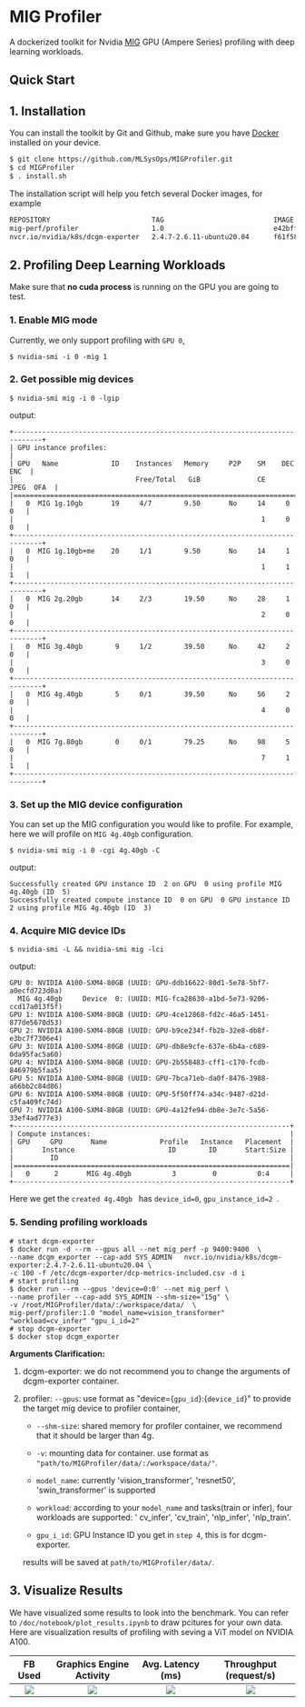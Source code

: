 # MIG Profiler
A dockerized toolkit for Nvidia [MIG](https://www.nvidia.com/en-sg/technologies/multi-instance-gpu/) GPU (Ampere Series) profiling with deep learning workloads.


## Quick Start 

## 1. Installation 

You can install the toolkit by Git and Github, make sure you have [Docker](https://www.docker.com/) installed on your device. 

```bash
$ git clone https://github.com/MLSysOps/MIGProfiler.git
$ cd MIGProfiler
$ . install.sh
```

The installation script will help you fetch several Docker images, for example

``` bash
REPOSITORY                         TAG                           IMAGE ID       CREATED          SIZE
mig-perf/profiler                  1.0                           e42bff41025d   31 minutes ago   6.25GB
nvcr.io/nvidia/k8s/dcgm-exporter   2.4.7-2.6.11-ubuntu20.04      f61f58af30cd   3 weeks ago      953MB
```


## 2. Profiling Deep Learning Workloads

Make sure that **no cuda process** is running on the GPU you are going to test.

### 1. Enable MIG mode

Currently, we only support profiling with `GPU 0`,

   ```shell
   $ nvidia-smi -i 0 -mig 1
   ```

### 2. Get possible mig devices

   ```shell
   $ nvidia-smi mig -i 0 -lgip
   ```

   output:

   ```
   +-----------------------------------------------------------------------------+
   | GPU instance profiles:                                                      |
   | GPU   Name             ID    Instances   Memory     P2P    SM    DEC   ENC  |
   |                              Free/Total   GiB              CE    JPEG  OFA  |
   |=============================================================================|
   |   0  MIG 1g.10gb       19     4/7        9.50       No     14     0     0   |
   |                                                             1     0     0   |
   +-----------------------------------------------------------------------------+
   |   0  MIG 1g.10gb+me    20     1/1        9.50       No     14     1     0   |
   |                                                             1     1     1   |
   +-----------------------------------------------------------------------------+
   |   0  MIG 2g.20gb       14     2/3        19.50      No     28     1     0   |
   |                                                             2     0     0   |
   +-----------------------------------------------------------------------------+
   |   0  MIG 3g.40gb        9     1/2        39.50      No     42     2     0   |
   |                                                             3     0     0   |
   +-----------------------------------------------------------------------------+
   |   0  MIG 4g.40gb        5     0/1        39.50      No     56     2     0   |
   |                                                             4     0     0   |
   +-----------------------------------------------------------------------------+
   |   0  MIG 7g.80gb        0     0/1        79.25      No     98     5     0   |
   |                                                             7     1     1   |
   +-----------------------------------------------------------------------------+
   
   ```

   

### 3. Set up the MIG device configuration

You can set up the MIG configuration you would like to profile. For example, here we will profile on `MIG 4g.40gb` configuration.

   ```shell
   $ nvidia-smi mig -i 0 -cgi 4g.40gb -C
   ```

   output:

   ```
   Successfully created GPU instance ID  2 on GPU  0 using profile MIG 4g.40gb (ID  5)
   Successfully created compute instance ID  0 on GPU  0 GPU instance ID  2 using profile MIG 4g.40gb (ID  3)
   ```

### 4. Acquire MIG device IDs

   ```shell
   $ nvidia-smi -L && nvidia-smi mig -lci
   ```

   output:

   ```
   GPU 0: NVIDIA A100-SXM4-80GB (UUID: GPU-ddb16622-80d1-5e78-5bf7-a0ecfd723d0a)
     MIG 4g.40gb     Device  0: (UUID: MIG-fca28630-a1bd-5e73-9206-ccd17a013f5f)
   GPU 1: NVIDIA A100-SXM4-80GB (UUID: GPU-4ce12868-fd2c-46a5-1451-877de5670d53)
   GPU 2: NVIDIA A100-SXM4-80GB (UUID: GPU-b9ce234f-fb2b-32e8-db8f-e3bc7f7306e4)
   GPU 3: NVIDIA A100-SXM4-80GB (UUID: GPU-db8e9cfe-637e-6b4a-c689-0da95fac5a60)
   GPU 4: NVIDIA A100-SXM4-80GB (UUID: GPU-2b558483-cff1-c170-fcdb-846979b5faa5)
   GPU 5: NVIDIA A100-SXM4-80GB (UUID: GPU-7bca71eb-da0f-8476-3988-a66bb2c84d86)
   GPU 6: NVIDIA A100-SXM4-80GB (UUID: GPU-5f50ff74-a34c-9487-d21d-c5fa409fc74d)
   GPU 7: NVIDIA A100-SXM4-80GB (UUID: GPU-4a12fe94-db8e-3e7c-5a56-33ef4ad777e3)
   +--------------------------------------------------------------------+
   | Compute instances:                                                 |
   | GPU     GPU       Name             Profile   Instance   Placement  |
   |       Instance                       ID        ID       Start:Size |
   |         ID                                                         |
   |====================================================================|
   |   0      2       MIG 4g.40gb          3         0          0:4     |
   +--------------------------------------------------------------------+
   
   ```

   Here we get the `created 4g.40gb ` has `device_id=0`,  `gpu_instance_id=2 `.

### 5.  Sending profiling workloads

   ```shell
   # start dcgm-exporter
   $ docker run -d --rm --gpus all --net mig_perf -p 9400:9400  \
   --name dcgm_exporter --cap-add SYS_ADMIN   nvcr.io/nvidia/k8s/dcgm-exporter:2.4.7-2.6.11-ubuntu20.04 \
   -c 100 -f /etc/dcgm-exporter/dcp-metrics-included.csv -d i
   # start profiling
   $ docker run --rm --gpus 'device=0:0' --net mig_perf \
   --name profiler --cap-add SYS_ADMIN --shm-size="15g" \
   -v /root/MIGProfiler/data/:/workspace/data/  \
   mig-perf/profiler:1.0 "model_name=vision_transformer" "workload=cv_infer" "gpu_i_id=2"
   # stop dcgm-exporter
   $ docker stop dcgm_exporter
   ```

**Arguments Clarification:**

  1. dcgm-exporter: we do not recommend you to change the arguments of dcgm-exporter container.

  2. profiler:  `--gpus`: use format as "device={`gpu_id`}:{`device_id`}" to provide the target mig device to profiler container,

     - `--shm-size`: shared memory for profiler container, we recommend that it should be larger than 4g.

     - `-v`: mounting data for container. use format as `"path/to/MIGProfiler/data/:/workspace/data/"`.

     - `model_name`: currently 'vision_transformer', 'resnet50', 'swin_transformer' is supported

     - `workload`: according to your `model_name` and tasks(train or infer), four workloads are supported: ' cv_infer', 'cv_train', 'nlp_infer', 'nlp_train'.

     - `gpu_i_id`: GPU Instance ID you get in `step 4`, this is for dcgm-exporter.

     results will be saved at `path/to/MIGProfiler/data/`.

## 3. Visualize Results

We have visualized some results to look into the benchmark. You can refer to `/doc/notebook/plot_results.ipynb` to draw pcitures for your own data. Here are visualization results of profiling with seving a ViT model on NVIDIA A100. 


|FB Used|Graphics Engine Activity|Avg. Latency (ms)|Throughput (request/s)|
|:--:|:--:|:--:|:--:|
|![](https://github.com/MLSysOps/MIGProfiler/blob/0cb58f51c557dde9f494acabdd903d5432c946b1/data/A100-80g/infer/cv/vision_transformer_fbusd_bsz_compare.svg)|![](https://github.com/MLSysOps/MIGProfiler/blob/0cb58f51c557dde9f494acabdd903d5432c946b1/data/A100-80g/infer/cv/vision_transformer_gract_bsz_compare.svg)|![](https://github.com/MLSysOps/MIGProfiler/blob/0cb58f51c557dde9f494acabdd903d5432c946b1/data/A100-80g/infer/cv/vision_transformer_latency_bsz_compare.svg)|![](https://github.com/MLSysOps/MIGProfiler/blob/0cb58f51c557dde9f494acabdd903d5432c946b1/data/A100-80g/infer/cv/vision_transformer_throughput_bsz_compare.svg)|
